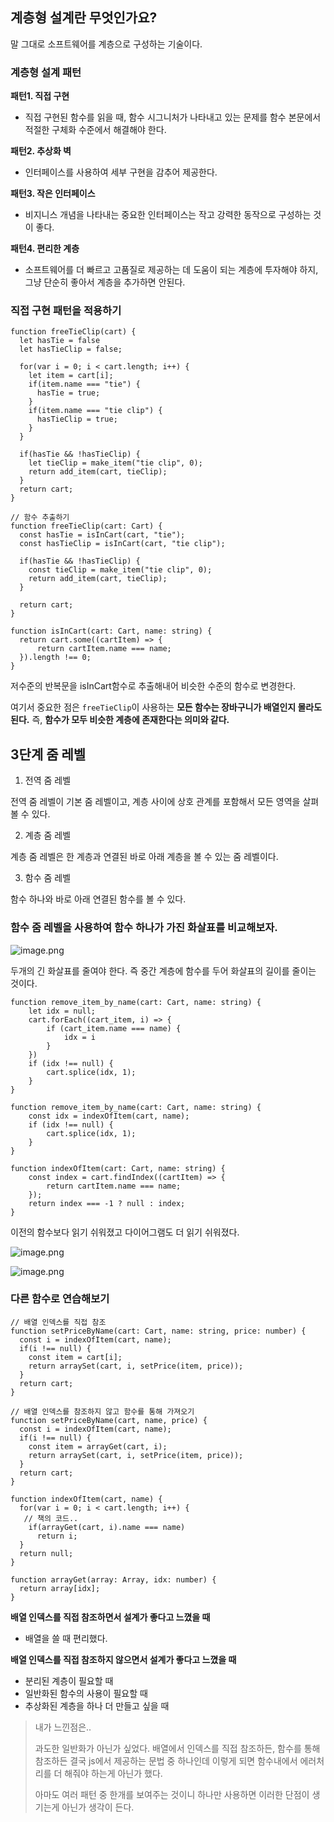 ## 계층형 설계란 무엇인가요?

말 그대로 소프트웨어를 계층으로 구성하는 기술이다. 

### 계층형 설계 패턴

**패턴1. 직접 구현**

- 직접 구현된 함수를 읽을 때, 함수 시그니처가 나타내고 있는 문제를 함수 본문에서 적절한 구체화 수준에서 해결해야 한다.

**패턴2. 추상화 벽**

- 인터페이스를 사용하여 세부 구현을 감추어 제공한다.

**패턴3. 작은 인터페이스**

- 비지니스 개념을 나타내는 중요한 인터페이스는 작고 강력한 동작으로 구성하는 것이 좋다.

**패턴4. 편리한 계층**

- 소프트웨어를 더 빠르고 고품질로 제공하는 데 도움이 되는 계층에 투자해야 하지, 그냥 단순히 좋아서 계층을 추가하면 안된다.

### 직접 구현 패턴을 적용하기

```tsx
function freeTieClip(cart) {
  let hasTie = false
  let hasTieClip = false;
  
  for(var i = 0; i < cart.length; i++) {
    let item = cart[i];
    if(item.name === "tie") {
      hasTie = true;
    }
    if(item.name === "tie clip") {
      hasTieClip = true;
    }
  }
  
  if(hasTie && !hasTieClip) {
    let tieClip = make_item("tie clip", 0);
    return add_item(cart, tieClip);
  }
  return cart;
}

// 함수 추출하기
function freeTieClip(cart: Cart) {
  const hasTie = isInCart(cart, "tie");
  const hasTieClip = isInCart(cart, "tie clip");
  
  if(hasTie && !hasTieClip) {
    const tieClip = make_item("tie clip", 0);
    return add_item(cart, tieClip);
  }
  
  return cart;
}

function isInCart(cart: Cart, name: string) {
  return cart.some((cartItem) => {
	  return cartItem.name === name;
  }).length !== 0; 
}
```

저수준의 반복문을 isInCart함수로 추출해내어 비슷한 수준의 함수로 변경한다.

여기서 중요한 점은 `freeTieClip`이 사용하는 **모든 함수는 장바구니가 배열인지 몰라도 된다.** 
즉, **함수가 모두 비슷한 계층에 존재한다는 의미와 같다.**

## 3단계 줌 레벨

1. 전역 줌 레벨

전역 줌 레벨이 기본 줌 레벨이고, 계층 사이에 상호 관계를 포함해서 모든 영역을 살펴볼 수 있다.

2. 계층 줌 레벨

계층 줌 레벨은 한 계층과 연결된 바로 아래 계층을 볼 수 있는 줌 레벨이다.

3. 함수 줌 레벨

함수 하나와 바로 아래 연결된 함수를 볼 수 있다.

### 함수 줌 레벨을 사용하여 함수 하나가 가진 화살표를 비교해보자.

![image.png](https://prod-files-secure.s3.us-west-2.amazonaws.com/253d1ac1-0c8d-4179-8d90-21ade38e0aea/e89e9975-9d71-42ba-b471-040163c44d8a/image.png)

두개의 긴 화살표를 줄여야 한다. 즉 중간 계층에 함수를 두어 화살표의 길이를 줄이는 것이다.

```tsx
function remove_item_by_name(cart: Cart, name: string) {
	let idx = null;
	cart.forEach((cart_item, i) => {
		if (cart_item.name === name) {
			idx = i
		}
	})
	if (idx !== null) {
		cart.splice(idx, 1);
	}
}

function remove_item_by_name(cart: Cart, name: string) {
	const idx = indexOfItem(cart, name);
	if (idx !== null) {
		cart.splice(idx, 1);
	}
}

function indexOfItem(cart: Cart, name: string) {
	const index = cart.findIndex((cartItem) => {
		return cartItem.name === name;
	});
	return index === -1 ? null : index;
}
```

이전의 함수보다 읽기 쉬워졌고 다이어그램도 더 읽기 쉬워졌다.

![image.png](https://prod-files-secure.s3.us-west-2.amazonaws.com/253d1ac1-0c8d-4179-8d90-21ade38e0aea/4311a442-8636-4295-b7c2-53e3a4ae82f7/image.png)

![image.png](https://prod-files-secure.s3.us-west-2.amazonaws.com/253d1ac1-0c8d-4179-8d90-21ade38e0aea/01b6c530-db39-41d4-b29e-67bb43fedbf1/image.png)

### 다른 함수로 연습해보기

```tsx
// 배열 인덱스를 직접 참조
function setPriceByName(cart: Cart, name: string, price: number) {
  const i = indexOfItem(cart, name);
  if(i !== null) {
    const item = cart[i];
    return arraySet(cart, i, setPrice(item, price));
  }
  return cart;
}

// 배열 인덱스를 참조하지 않고 함수를 통해 가져오기
function setPriceByName(cart, name, price) {
  const i = indexOfItem(cart, name);
  if(i !== null) {
    const item = arrayGet(cart, i);
    return arraySet(cart, i, setPrice(item, price));
  }
  return cart;
}

function indexOfItem(cart, name) {
  for(var i = 0; i < cart.length; i++) {
   // 책의 코드..
    if(arrayGet(cart, i).name === name)
      return i;
  }
  return null;
}

function arrayGet(array: Array, idx: number) {
  return array[idx];
}
```

**배열 인덱스를 직접 참조하면서 설계가 좋다고 느꼈을 때**

- 배열을 쓸 때 편리했다.

**배열 인덱스를 직접 참조하지 않으면서 설계가 좋다고 느꼈을 때**

- 분리된 계층이 필요할 때
- 일반화된 함수의 사용이 필요할 때
- 추상화된 계층을 하나 더 만들고 싶을 때

> 내가 느낀점은.. 
> 
> 과도한 일반화가 아닌가 싶었다. 
> 배열에서 인덱스를 직접 참조하든, 함수를 통해 참조하든 결국 js에서 제공하는 문법 중 하나인데  이렇게 되면 함수내에서 에러처리를 더 해줘야 하는게 아닌가 했다.
> 
> 아마도 여러 패턴 중 한개를 보여주는 것이니 하나만 사용하면 이러한 단점이 생기는게 아닌가 생각이 든다.
>